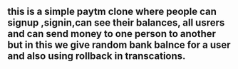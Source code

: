 ## this is a simple paytm clone where people can signup ,signin,can see their balances, all usrers and can send money to one person to another but in this we give random bank balnce for a user and also using rollback in transcations.